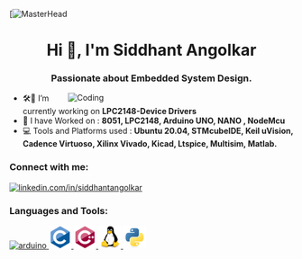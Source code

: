 [![MasterHead](https://media-exp1.licdn.com/dms/image/C4D16AQE0bqXgvF_igQ/profile-displaybackgroundimage-shrink_350_1400/0/1624783634932?e=1658966400&v=beta&t=Z_jgo96byE33ZVwwrjRNpyaH1YpzBuchaevAqTk1dwc)

<h1 align="center">Hi 👋, I'm Siddhant Angolkar</h1>
<h3 align="center">Passionate about Embedded System Design.</h3>
<img align="right" alt="Coding" width="400" src="https://www.redsharknews.com/hubfs/ARM%20Processor.jpg">

- 🛠🔨 I’m currently working on **LPC2148-Device Drivers**
- 🥇 I have Worked on : **8051, LPC2148, Arduino UNO, NANO , NodeMcu**
- 💻 Tools and Platforms used : **Ubuntu 20.04, STMcubeIDE, Keil uVision, Cadence Virtuoso, Xilinx Vivado, Kicad, Ltspice, Multisim, Matlab.**

<h3 align="left">Connect with me:</h3>
<p align="left">
<a href="https://linkedin.com/in/linkedin.com/in/siddhantangolkar" target="blank"><img align="center" src="https://raw.githubusercontent.com/rahuldkjain/github-profile-readme-generator/master/src/images/icons/Social/linked-in-alt.svg" alt="linkedin.com/in/siddhantangolkar" height="30" width="40" /></a>
</p>

<h3 align="left">Languages and Tools:</h3>
<p align="left"> <a href="https://www.arduino.cc/" target="_blank" rel="noreferrer"> <img src="https://cdn.worldvectorlogo.com/logos/arduino-1.svg" alt="arduino" width="40" height="40"/> </a> <a href="https://www.cprogramming.com/" target="_blank" rel="noreferrer"> <img src="https://raw.githubusercontent.com/devicons/devicon/master/icons/c/c-original.svg" alt="c" width="40" height="40"/> </a> <a href="https://www.w3schools.com/cpp/" target="_blank" rel="noreferrer"> <img src="https://raw.githubusercontent.com/devicons/devicon/master/icons/cplusplus/cplusplus-original.svg" alt="cplusplus" width="40" height="40"/> </a> <a href="https://www.linux.org/" target="_blank" rel="noreferrer"> <img src="https://raw.githubusercontent.com/devicons/devicon/master/icons/linux/linux-original.svg" alt="linux" width="40" height="40"/> </a> <a href="https://www.python.org" target="_blank" rel="noreferrer"> <img src="https://raw.githubusercontent.com/devicons/devicon/master/icons/python/python-original.svg" alt="python" width="40" height="40"/> </a> </p>
